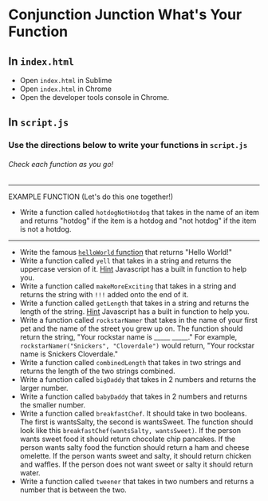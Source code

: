 # Conjunction Junction What's Your Function

## In `index.html`
* Open `index.html` in Sublime
* Open `index.html` in Chrome
* Open the developer tools console in Chrome.

## In `script.js`
### Use the directions below to write your functions in `script.js`
###### Check each function as you go!
----
EXAMPLE FUNCTION (Let's do this one together!)
* Write a function called `hotdogNotHotdog` that takes in the name of an item and returns "hotdog" if the item is a hotdog and "not hotdog" if the item is not a hotdog. 
----
* Write the famous [`helloWorld` function](https://en.wikipedia.org/wiki/%22Hello,_World!%22_program) that returns "Hello World!"
* Write a function called `yell` that takes in a string and returns the uppercase version of it. [Hint](https://www.w3schools.com/jsref/jsref_touppercase.asp) Javascript has a built in function to help you. 
* Write a function called `makeMoreExciting` that takes in a string and returns the string with `!!!` added onto the end of it. 
* Write a function called `getLength` that takes in a string and returns the length of the string. [Hint](https://www.tutorialspoint.com/javascript/string_length.htm) Javascript has a built in function to help you. 
* Write a function called `rockstarNamer` that takes in the name of your first pet and the name of the street you grew up on. The function should return the string, "Your rockstar name is _____ _____." For example, `rockstarNamer("Snickers", "Cloverdale")` would return, "Your rockstar name is Snickers Cloverdale."
* Write a function called `combinedLength` that takes in two strings and returns the length of the two strings combined. 
* Write a function called `bigDaddy` that takes in 2 numbers and returns the larger number.
* Write a function called `babyDaddy` that takes in 2 numbers and returns the smaller number.
* Write a function called `breakfastChef`. It should take in two booleans. The first is wantsSalty, the second is wantsSweet. The function should look like this `breakfastChef(wantsSalty, wantsSweet)`. If the person wants sweet food it should return chocolate chip pancakes. If the person wants salty food the function should return a ham and cheese omelette. If the person wants sweet and salty, it should return chicken and waffles. If the person does not want sweet or salty it should return water.
* Write a function called `tweener` that takes in two numbers and returns a number that is between the two. 

